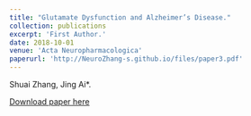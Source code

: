 ```yaml
---
title: "Glutamate Dysfunction and Alzheimer’s Disease."
collection: publications
excerpt: 'First Author.'
date: 2018-10-01
venue: 'Acta Neuropharmacologica'
paperurl: 'http://NeuroZhang-s.github.io/files/paper3.pdf'
---
```

Shuai Zhang, Jing Ai*.

[Download paper here](http://NeuroZhang-s.github.io/files/paper3.pdf)